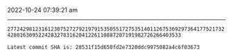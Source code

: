 2022-10-24 07:39:21 am

---

`277242981231612307527279219791535055172753514011267536929736417752173242801630952242832783162041226110887207191982726266403533`

`Latest commit SHA is: 28531f15d650fd2e7320ddc9975082a4c6f03673 `
